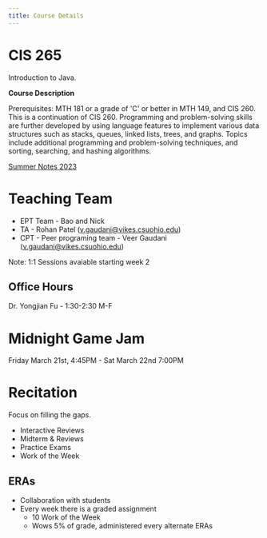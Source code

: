 ```yaml
---
title: Course Details
---
```


# CIS 265

Introduction to Java. 

**Course Description**

Prerequisites: MTH 181 or a grade of 'C' or better in MTH 149, and CIS 260. This is a continuation of CIS 260. Programming and problem-solving skills are further developed by using language features to implement various data structures such as stacks, queues, linked lists, trees, and graphs. Topics include additional programming and problem-solving techniques, and sorting, searching, and hashing algorithms.

[Summer Notes 2023](/assets/CIS_265_Summer_2023_Notes.pdf)

# Teaching Team

* EPT Team - Bao and Nick
* TA - Rohan Patel (v.gaudani@vikes.csuohio.edu)
* CPT - Peer programing team - Veer Gaudani (v.gaudani@vikes.csuohio.edu)

Note: 1:1 Sessions avaiable starting week 2

## Office Hours

Dr. Yongjian Fu - 1:30-2:30 M-F

# Midnight Game Jam

Friday March 21st, 4:45PM - Sat March 22nd 7:00PM

# Recitation

Focus on filling the gaps.

* Interactive Reviews
* Midterm & Reviews
* Practice Exams
* Work of the Week

## ERAs

* Collaboration with students
* Every week there is a graded assignment
    * 10 Work of the Week  
    * Wows 5% of grade, administered every alternate ERAs


